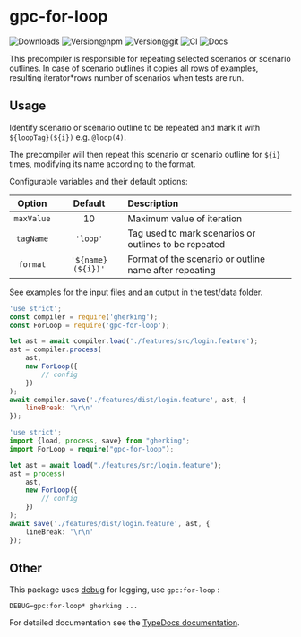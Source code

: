 # gpc-for-loop

![Downloads](https://img.shields.io/npm/dw/gpc-for-loop?style=flat-square)
![Version@npm](https://img.shields.io/npm/v/gpc-for-loop?label=version%40npm&style=flat-square)
![Version@git](https://img.shields.io/github/package-json/v/gherking/gpc-for-loop/master?label=version%40git&style=flat-square)
![CI](https://img.shields.io/github/workflow/status/gherking/gpc-for-loop/CI/master?label=ci&style=flat-square)
![Docs](https://img.shields.io/github/workflow/status/gherking/gpc-for-loop/Docs/master?label=docs&style=flat-square)

This precompiler is responsible for repeating selected scenarios or scenario outlines.
In case of scenario outlines it copies all rows of examples, resulting iterator*rows number of scenarios when tests are run.

## Usage

Identify scenario or scenario outline to be repeated and mark it with `${loopTag}(${i})` e.g. `@loop(4)`.

The precompiler will then repeat this scenario or scenario outline for `${i}` times, modifying its name according to the format.

Configurable variables and their default options:

|   Option   |      Default       | Description                                            |
| :--------: | :----------------: | :----------------------------------------------------- |
| `maxValue` |         10         | Maximum value of iteration                             |
| `tagName`  |      `'loop'`      | Tag used to mark scenarios or outlines to be repeated  |
|  `format`  | `'${name} (${i})'` | Format of the scenario or outline name after repeating |

See examples for the input files and an output in the test/data folder.

```javascript
'use strict';
const compiler = require('gherking');
const ForLoop = require('gpc-for-loop');

let ast = await compiler.load('./features/src/login.feature');
ast = compiler.process(
    ast,
    new ForLoop({
        // config
    })
);
await compiler.save('./features/dist/login.feature', ast, {
    lineBreak: '\r\n'
});
```

```typescript
'use strict';
import {load, process, save} from "gherking";
import ForLoop = require("gpc-for-loop");

let ast = await load("./features/src/login.feature");
ast = process(
    ast,
    new ForLoop({
        // config
    })
);
await save('./features/dist/login.feature', ast, {
    lineBreak: '\r\n'
});
```
## Other

This package uses [debug](https://www.npmjs.com/package/debug) for logging, use `gpc:for-loop` :

```shell
DEBUG=gpc:for-loop* gherking ...
```

For detailed documentation see the [TypeDocs documentation](https://gherking.github.io/gpc-for-loop/).